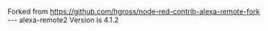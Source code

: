 Forked from https://github.com/hgross/node-red-contrib-alexa-remote-fork --- alexa-remote2 Version is 4.1.2
